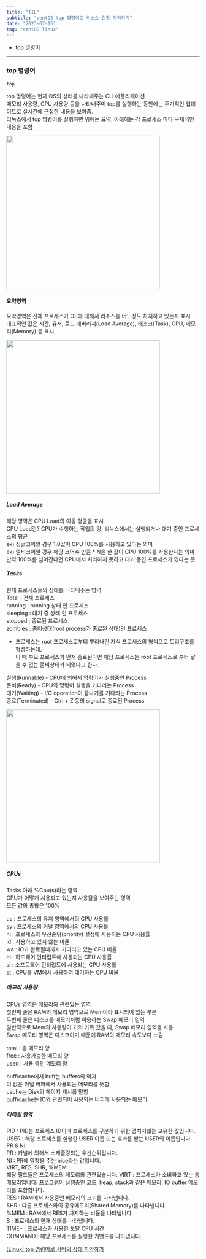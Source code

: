 ```yaml
---
title: "TIL"
subtitle: "centOS top 명령어로 리소스 현황 파악하기"
date: "2023-07-15"
tag: "centOS linux"
---
```


- top 명령어

---

### top 명령어

```bash
top
```  
top 명령어는 현재 OS의 상태를 나타내주는 CLI 애플리케이션  
메모리 사용량, CPU 사용량 등을 나타내주며 top를 실행하는 동안에는 주기적인 업데이트로 실시간에 근접한 내용을 보여줌.  
리눅스에서 top 명령어를 실행하면 위에는 요약, 아래에는 각 프로세스 마다 구체적인 내용을 포함  

<img src="https://img1.daumcdn.net/thumb/R1280x0/?scode=mtistory2&fname=https%3A%2F%2Fblog.kakaocdn.net%2Fdn%2Frxlg4%2FbtqYfV2LE3L%2FSW5SbyO65ZUa5PggM3KI8K%2Fimg.png" width="400px">

#### 요약영역

요약영역은 전체 프로세스가 OS에 대해서 리소스를 어느정도 차지하고 있는지 표시  
대표적인 값은 시간, 유저, 로드 애버리지(Load Average), 태스크(Task), CPU, 메모리(Memory) 등 표시  

<img src="https://img1.daumcdn.net/thumb/R1280x0/?scode=mtistory2&fname=https%3A%2F%2Fblog.kakaocdn.net%2Fdn%2FcIwHTf%2FbtqYiCOXiQk%2F0wpKbRc7uKG8mo9vfKLWiK%2Fimg.png" width="400px">  

##### Load Average

해당 영역은 CPU Load의 이동 평균을 표시    
CPU Load란? CPU가 수행하는 작업의 양, 리눅스에서는 실행되거나 대기 중인 프로세스의 평균  
ex) 싱글코어일 경우 1.0값이 CPU 100%를 사용하고 있다는 의미  
ex) 멀티코어일 경우 해당 코어수 만큼 * N을 한 값이 CPU 100%를 사용한다는 의미  
만약 100%를 넘어간다면 CPU에서 처리하지 못하고 대기 중인 프로세스가 있다는 뜻  

##### Tasks

현재 프로세스들의 상태를 나타내주는 영역  
Total : 전체 프로세스  
running : running 상태 인 프로세스  
sleeping : 대기 중 상태 인 프로세스  
stopped : 종료된 프로세스  
zombies : 좀비상태(root process가 종료된 상태)인 프로세스  

* 프로세스는 root 프로세스로부터 뿌리내린 자식 프로세스의 형식으로 트리구조를 형성하는데,  
이 때 부모 프로세스가 먼저 종료된다면 해당 프로세스는 root 프로세스로 부터 닿을 수 없는 좀비상태가 되었다고 한다.  

실행(Runnable) - CPU에 의해서 명령어가 실행중인 Process  
준비(Ready) - CPU의 명령어 실행을 기다리는 Process  
대기(Waiting) - I/O operation이 끝나기를 기다리는 Process  
종료(Terminated) - Ctrl + Z 등의 signal로 종료된 Process  

<img src="https://img1.daumcdn.net/thumb/R1280x0/?scode=mtistory2&fname=https%3A%2F%2Fblog.kakaocdn.net%2Fdn%2FbNilCz%2FbtqYhx8aB7Z%2FbdSry129a3LITqFOojRmo0%2Fimg.png" width="400">

##### CPUs

Tasks 아래 %Cpu(s)라는 영역  
CPU가 어떻게 사용되고 있는지 사용율을 보여주는 영역  
모든 값의 총합은 100%  

us : 프로세스의 유저 영역에서의 CPU 사용률  
sy : 프로세스의 커널 영역에서의 CPU 사용률  
ni : 프로세스의 우선순위(priority) 설정에 사용하는 CPU 사용률  
id : 사용하고 있지 않는 비율  
wa : IO가 완료될때까지 기다리고 있는 CPU 비율  
hi : 하드웨어 인터럽트에 사용되는 CPU 사용률  
si : 소프트웨어 인터럽트에 사용되는 CPU 사용률  
st : CPU를 VM에서 사용하여 대기하는 CPU 비율  

##### 메모리 사용량  

CPUs 영역은 메모리와 관련있는 영역  
첫번째 줄은 RAM의 메모리 영역으로 Mem이라 표시되어 있는 부분  
두번째 줄은 디스크를 메모리처럼 이용하는 Swap 메모리 영역  
일반적으로 Mem의 사용량이 거의 가득 찼을 때, Swap 메모리 영역을 사용  
Swap 메모리 영역은 디스크이기 때문에 RAM의 메모리 속도보다 느림  

total : 총 메모리 양  
free : 사용가능한 메모리 양  
used : 사용 중인 메모리 양  

buff/cache에서 buff는 buffers의 약자  
이 값은 커널 버퍼에서 사용되는 메모리를 뜻함  
cache는 Disk의 페이지 캐시를 말함  
buff/cache는 IO와 관련되어 사용되는 버퍼에 사용되는 메모리  

##### 디테일 영역

PID : PID는 프로세스 ID이며 프로세스를 구분하기 위한 겹치지않는 고유한 값입니다.  
USER : 해당 프로세스를 실행한 USER 이름 또는 효과를 받는 USER의 이름입니다.  
PR & NI  
PR : 커널에 의해서 스케줄링되는 우선순위입니다.  
NI : PR에 영향을 주는 nice라는 값입니다.  
VIRT, RES, SHR, %MEM  
해당 필드들은 프로세스의 메모리와 관련있습니다.
VIRT : 프로세스가 소비하고 있는 총 메모리입니다. 프로그램이 실행중인 코드, heap, stack과 같은 메모리, IO buffer 메모리를 포함합니다.  
RES : RAM에서 사용중인 메모리의 크기를 나타냅니다.  
SHR : 다른 프로세스와의 공유메모리(Shared Memory)를 나타냅니다.  
%MEM : RAM에서 RES가 차지하는 비율을 나타냅니다.  
S : 프로세스의 현재 상태를 나타냅니다.  
TIME+ : 프로세스가 사용한 토탈 CPU 시간  
COMMAND : 해당 프로세스를 실행한 커맨드를 나타냅니다.  

[[Linux] top 명령어로 서버의 상태 파악하기](https://sabarada.tistory.com/146)
